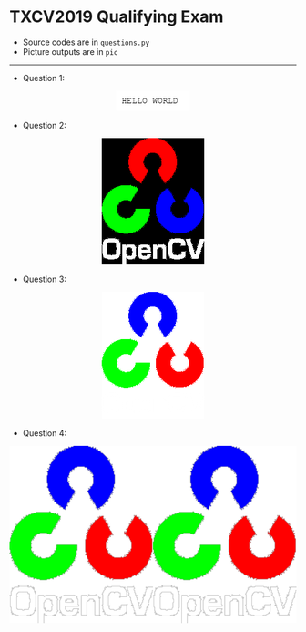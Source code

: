# TXCV2019 Qualifying Exam

* Source codes are in `questions.py`
* Picture outputs are in `pic` 
--------
* Question 1:  
<div align=center>
  <img src="pic/Q1_answer.png">
</div>

* Question 2:
<div align=center>
  <img src="pic/Q2_answer_PIL.png">
</div>

* Question 3:
<div align=center>
  <img src="pic/Q3_answer.png">
</div>

* Question 4:
<div align=center>
  <img src="pic/Q4_answer.png">
</div>